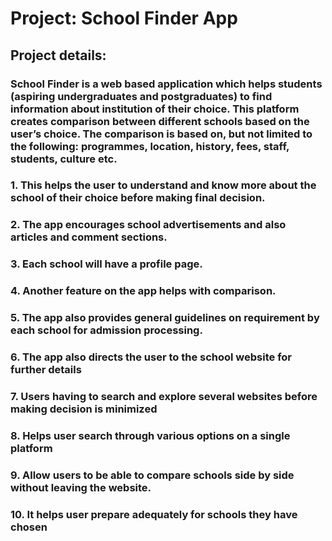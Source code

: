 # Project: School Finder App

## Project details:

### School Finder is a web based application which helps students (aspiring undergraduates and postgraduates) to find information about institution of their choice. This platform creates comparison between different schools based on the user’s choice. The comparison is based on, but not limited to the following: programmes, location, history, fees, staff, students, culture etc.
### 1. This helps the user to understand and know more about the school of their choice before making final decision.
### 2. The app encourages school advertisements and also articles and comment sections.
### 3. Each school will have a profile page.
### 4. Another feature on the app helps with comparison.
### 5. The app also provides general guidelines on requirement by each school for admission processing.
### 6. The app also directs the user to the school website for further details
### 7. Users having to search and explore several websites before making decision is minimized
### 8. Helps user search through various options on a single platform
### 9. Allow users to be able to compare schools side by side without leaving the website.
### 10. It helps user prepare adequately for schools they have chosen